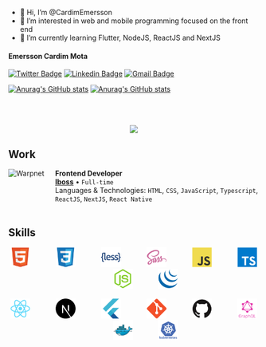 - 👋 Hi, I’m @CardimEmersson
- 👀 I’m interested in web and mobile programming focused on the front end
- 🌱 I’m currently learning Flutter, NodeJS, ReactJS and NextJS

<h4>Emersson Cardim Mota</h4>

[![Twitter Badge](https://img.shields.io/badge/-@EmerssonCardim-1ca0f1?style=flat-square&labelColor=1ca0f1&logo=twitter&logoColor=white&link=https://twitter.com/EmerssonCardim)](https://twitter.com/EmerssonCardim) 
[![Linkedin Badge](https://img.shields.io/badge/-EmerssonCardim-blue?style=flat-square&logo=Linkedin&logoColor=white&link=https://www.linkedin.com/in/emersson-cardim/)](https://www.linkedin.com/in/emersson-cardim/) 
[![Gmail Badge](https://img.shields.io/badge/-emerssonmota123@gmail.com-c14438?style=flat-square&logo=Gmail&logoColor=white&link=mailto:emerssonmota123@gmail.com)](mailto:emerssonmota123@gmail.com)
  
  [![Anurag's GitHub stats](https://github-readme-stats.vercel.app/api?username=CardimEmersson&count_private=true&theme=radical&show_icons=true)](https://github.com/anuraghazra/github-readme-stats)
  [![Anurag's GitHub stats](https://github-readme-stats.vercel.app/api/top-langs?username=CardimEmersson&theme=radical&hide=html,css)](https://github.com/anuraghazra/github-readme-stats)

<br/>
<br/>

<p align="center">
  <a href="https://github.com/CardimEmersson">
    <img
      align="center"
      src="https://github-profile-trophy.vercel.app/?username=CardimEmersson&theme=onedark&no-frame=true&row=1&&margin-w=20&no-bg=true"
    />
  </a>
</p>


## Work
[<img align="left" height="94px" width="94px" alt="Warpnet" src="https://media-exp1.licdn.com/dms/image/C4D0BAQE8LbMmrzjiPQ/company-logo_200_200/0/1605186217014?e=2159024400&v=beta&t=4eWosP3QwtJA9mBUGHYeNkjpZdZ73JWKgz2HriZ53iE"/>](https://ibosstecnologias.com/)

**Frontend Developer** \
[**Iboss**](https://ibosstecnologias.com/) • `Full-time` \
Languages & Technologies: `HTML`, `CSS`, `JavaScript`, `Typescript`, `ReactJS`, `NextJS`, `React Native` \
<br/>

## Skills
<p align="center">
    <img height="40" src="https://raw.githubusercontent.com/devicons/devicon/master/icons/html5/html5-original.svg">
    &nbsp;&nbsp;&nbsp;&nbsp;&nbsp;&nbsp;&nbsp;&nbsp;&nbsp;&nbsp;&nbsp;
    <img height="40" src="https://raw.githubusercontent.com/devicons/devicon/master/icons/css3/css3-original.svg">
    &nbsp;&nbsp;&nbsp;&nbsp;&nbsp;&nbsp;&nbsp;&nbsp;&nbsp;&nbsp;&nbsp;
    <img height="40" src="https://raw.githubusercontent.com/devicons/devicon/master/icons/less/less-plain-wordmark.svg">
    &nbsp;&nbsp;&nbsp;&nbsp;&nbsp;&nbsp;&nbsp;&nbsp;&nbsp;&nbsp;&nbsp;
    <img height="40" src="https://raw.githubusercontent.com/devicons/devicon/master/icons/sass/sass-original.svg">
    &nbsp;&nbsp;&nbsp;&nbsp;&nbsp;&nbsp;&nbsp;&nbsp;&nbsp;&nbsp;&nbsp;
    <img height="40" src="https://raw.githubusercontent.com/devicons/devicon/master/icons/javascript/javascript-original.svg">
    &nbsp;&nbsp;&nbsp;&nbsp;&nbsp;&nbsp;&nbsp;&nbsp;&nbsp;&nbsp;&nbsp;
    <img height="40" src="https://raw.githubusercontent.com/devicons/devicon/master/icons/typescript/typescript-original.svg">
    &nbsp;&nbsp;&nbsp;&nbsp;&nbsp;&nbsp;&nbsp;&nbsp;&nbsp;&nbsp;&nbsp;
    <img height="40" src="https://raw.githubusercontent.com/devicons/devicon/master/icons/nodejs/nodejs-original.svg">
    &nbsp;&nbsp;&nbsp;&nbsp;&nbsp;&nbsp;&nbsp;&nbsp;&nbsp;&nbsp;&nbsp;
    <img height="40" src="https://raw.githubusercontent.com/devicons/devicon/master/icons/jquery/jquery-original.svg">
    <br/>
    <br/>
    <img height="40" src="https://raw.githubusercontent.com/devicons/devicon/master/icons/react/react-original.svg">
    &nbsp;&nbsp;&nbsp;&nbsp;&nbsp;&nbsp;&nbsp;&nbsp;&nbsp;&nbsp;&nbsp;
    <img height="40" src="https://raw.githubusercontent.com/devicons/devicon/master/icons/nextjs/nextjs-original.svg">
    &nbsp;&nbsp;&nbsp;&nbsp;&nbsp;&nbsp;&nbsp;&nbsp;&nbsp;&nbsp;&nbsp;
    <img height="40" src="https://raw.githubusercontent.com/devicons/devicon/master/icons/flutter/flutter-original.svg">
    &nbsp;&nbsp;&nbsp;&nbsp;&nbsp;&nbsp;&nbsp;&nbsp;&nbsp;&nbsp;&nbsp;
    <img height="40" src="https://raw.githubusercontent.com/devicons/devicon/master/icons/git/git-original.svg">
    &nbsp;&nbsp;&nbsp;&nbsp;&nbsp;&nbsp;&nbsp;&nbsp;&nbsp;&nbsp;&nbsp;
    <img height="40" src="https://raw.githubusercontent.com/devicons/devicon/master/icons/github/github-original.svg">
    &nbsp;&nbsp;&nbsp;&nbsp;&nbsp;&nbsp;&nbsp;&nbsp;&nbsp;&nbsp;&nbsp;
    <img height="40" src="https://raw.githubusercontent.com/devicons/devicon/master/icons/graphql/graphql-plain-wordmark.svg">
    &nbsp;&nbsp;&nbsp;&nbsp;&nbsp;&nbsp;&nbsp;&nbsp;&nbsp;&nbsp;&nbsp;
    <img height="40" src="https://raw.githubusercontent.com/devicons/devicon/master/icons/docker/docker-original.svg">
     &nbsp;&nbsp;&nbsp;&nbsp;&nbsp;&nbsp;&nbsp;&nbsp;&nbsp;&nbsp;&nbsp;
    <img height="40" src="https://raw.githubusercontent.com/devicons/devicon/master/icons/kubernetes/kubernetes-plain-wordmark.svg">
    
</p>

